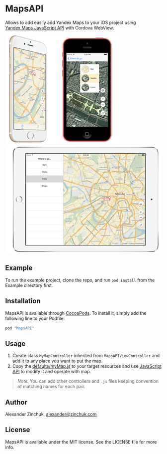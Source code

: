 # MapsAPI

Allows to add easily add Yandex Maps to your iOS project using [Yandex.Maps JavaScript API](https://tech.yandex.com/maps/jsapi/) with Cordova WebView.

<img src="./docs/iphone5s.png" height="350" /> 
<img src="./docs/iphone5c.png" height="350" /> 
<img src="./docs/ipad.png" height="350" />

## Example

To run the example project, clone the repo, and run `pod install` from the Example directory first.

## Installation

MapsAPI is available through [CocoaPods](http://cocoapods.org). To install
it, simply add the following line to your Podfile:

```ruby
pod "MapsAPI"
```

## Usage

1. Create class `MyMapController` inherited from `MapsAPIViewController` and add it to any place you want to put the map.
2. Copy the [defaults/myMap.js](defaults/myMap.js) to your target resources and use [JavaScript API](https://tech.yandex.com/maps/jsapi/) to modify it and operate with map.

> *Note.* You can add other controllers and `.js` files keeping convention of matching names for each pair. 

## Author

Alexander Zinchuk, alexander@zinchuk.com

## License

MapsAPI is available under the MIT license. See the LICENSE file for more info.
